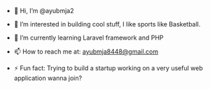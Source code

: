 - 👋 Hi, I’m @ayubmja2
- 👀 I’m interested in building cool stuff, I like sports like Basketball. 
- 🌱 I’m currently learning Laravel framework and PHP
- 📫 How to reach me at: ayubmja8448@gmail.com

- ⚡ Fun fact: Trying to build a startup working on a very useful web application wanna join?

<!---
ayubmja2/ayubmja2 is a ✨ special ✨ repository because its `README.md` (this file) appears on your GitHub profile.
You can click the Preview link to take a look at your changes.
--->
